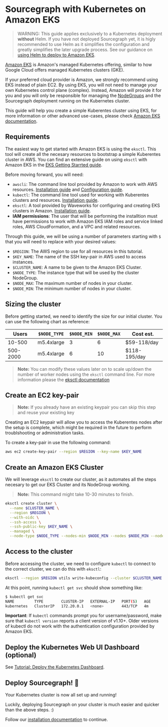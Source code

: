 # Sourcegraph with Kubernetes on Amazon EKS

> WARNING: This guide applies exclusively to a Kubernetes deployment **without** Helm.
> If you have not deployed Sourcegraph yet, it is higly recommended to use Helm as it simplifies the configuration and greatly simplifies the later upgrade process. See our guidance on [using Helm to deploy to Amazon EKS](helm#configure-sourcegraph-on-elastic-kubernetes-service-eks).

[Amazon EKS](https://aws.amazon.com/eks/) is Amazon's managed Kubernetes offering, similar to how Google Cloud offers managed Kubernetes clusters (GKE).

If your preferred cloud provider is Amazon, we strongly recommend using EKS instead of plain EC2. By using EKS, you will not need to manage your own Kubernetes control plane (complex). Instead, Amazon will provide it for you and you will only be responsible for managing the [NodeGroups](https://docs.aws.amazon.com/eks/latest/userguide/managed-node-groups.html) and the Sourcegraph deployment running on the Kubernetes cluster.

This guide will help you create a simple Kuberentes cluster using EKS, for more information or other advanced use-cases, please check [Amazon EKS documentation](https://docs.aws.amazon.com/eks/latest/userguide/getting-started.html).

## Requirements

The easiest way to get started with Amazon EKS is using the `eksctl`. This tool will create all the necesary resources to bootstrap a simple Kuberentes cluster in AWS.
You can find an extensive guide on using `eksctl` with Amazon EKS in the [EKS Getting Starrted guide](https://docs.aws.amazon.com/eks/latest/userguide/getting-started-eksctl.html).

Before moving forward, you will need:

- `awscli`: The command line tool provided by Amazon to work with AWS resources. [Installation guide](https://docs.aws.amazon.com/cli/latest/userguide/install-cliv2.html) and [Configuration guide](https://docs.aws.amazon.com/cli/latest/userguide/cli-configure-quickstart.html#cli-configure-quickstart-config).
- `kubectl`: The command line tool used for working with Kuberentes clusters and resources. [Installation guide](https://kubernetes.io/docs/tasks/tools/).
- `eksctl`: A tool provided by Waveworks for configuring and creating EKS clusters in Amazon. [Installation guide](https://eksctl.io/introduction/#installation).
- **IAM permissions**: The user that will be performing the installtion must have permissions to work with Amazon EKS IAM roles and service linked roles, AWS CloudFormation, and a VPC and related resources.

Through this guide, we will be using a number of parameters starting with `$` that you will need to replace with your desired values:

- `$REGION`: The AWS region to use for all resources in this tutorial.
- `$KEY_NAME`: The name of the SSH key-pair in AWS used to access instances.
- `$CLUSTER_NAME`: A name to be given to the Amazon EKS Cluster.
- `$NODE_TYPE`: The instance type that will be used by the cluster NodeGroup.
- `$NODE_MAX`: The maximum number of nodes in your cluster.
- `$NODE_MIN`: The minimum number of nodes in your cluster.

## Sizing the cluster

Before getting started, we need to identify the size for our initial cluster. You can use the following chart as reference:

| Users    | `$NODE_TYPE` | `$NODE_MIN` | `$NODE_MAX` | Cost est.    |
| -------- | ------------ | ----------- | ----------- | ------------ |
| 10-500   | m5.4xlarge   | 3           | 6           | $59-118/day  |
| 500-2000 | m5.4xlarge   | 6           | 10          | $118-195/day |

> **Note:** You can modify these values later on to scale up/down the number of worker nodes using the `eksctl` command line. For more information please the [eksctl documentation](https://eksctl.io/)

## Create an EC2 key-pair

> **Note:** If you already have an existing keypair you can skip this step and reuse your existing key

Creating an EC2 keypair will allow you to access the Kuberentes nodes after the setup is complete, which might be required in the future to perform troublshooting or administration tasks.

To create a key-pair in use the following command:

```bash
aws ec2 create-key-pair --region $REGION --key-name $KEY_NAME
```

## Create an Amazon EKS Cluster

We will leverage `eksctl` to create our cluster, as it automates all the steps necesary to get our EKS Cluster and its NodeGroup working.

> **Note:** This command might take 10-30 minutes to finish.

```bash
eksctl create cluster \
  --name $CLUSTER_NAME \
  --region $REGION \
  --with-oidc \
  --ssh-access \
  --ssh-public-key $KEY_NAME \
  --managed \
  --node-type $NODE_TYPE --nodes-min $NODE_MIN --nodes $NODE_MIN --nodes-max $NODE_MAX
```

## Access to the cluster

Before accessing the cluster, we need to configure `kubectl` to connect to the correct cluster, we can do this with `eksctl`:

```bash
eksctl --region $REGION utils write-kubeconfig --cluster $CLUSTER_NAME
```

At this point, running `kubectl get svc` should show something like:

```bash
$ kubectl get svc
NAME         TYPE        CLUSTER-IP   EXTERNAL-IP   PORT(S)   AGE
kubernetes   ClusterIP   172.20.0.1   <none>        443/TCP   4m
```

**Important**: If `kubectl` commands prompt you for username/password, make sure that `kubectl version` reports a client version of v1.10+. Older versions of kubectl do not work with the authentication configuration provided by Amazon EKS.

## Deploy the Kubernetes Web UI Dashboard (optional)

See [Tutorial: Deploy the Kubernetes Dashboard](https://docs.aws.amazon.com/eks/latest/userguide/dashboard-tutorial.html).

## Deploy Sourcegraph! 🎉

Your Kubernetes cluster is now all set up and running!

Luckily, deploying Sourcegraph on your cluster is much easier and quicker than the above steps. :)

Follow our [installation documentation](index.md) to continue.

